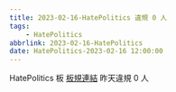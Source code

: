```yaml
---
title: 2023-02-16-HatePolitics 違規 0 人
tags:
    - HatePolitics
abbrlink: 2023-02-16-HatePolitics
date: HatePolitics-2023-02-16 12:00:00
---
```

HatePolitics 板 [板規連結](https://www.ptt.cc/bbs/HatePolitics/M.1617115262.A.D60.html)
昨天違規 0 人
